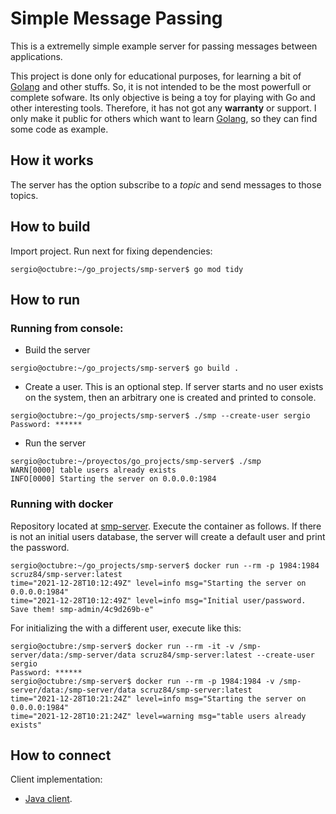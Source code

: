 # Simple Message Passing 

This is a extremelly simple example server for passing messages between applications.

This project is done only for educational purposes, for learning a bit of [Golang](https://go.dev/) and other stuffs. 
So, it is not intended to be the most powerfull or complete sofware. Its only objective is being a toy for playing with Go
and other interesting tools. Therefore, it has not got any **warranty** or support. I only make it public for others which
want to learn [Golang](https://go.dev/), so they can find some code as example. 

## How it works

The server has the option subscribe to a _topic_ and send messages to those topics.

## How to build

Import project. Run next for fixing dependencies:

``` shell
sergio@octubre:~/go_projects/smp-server$ go mod tidy 
```
## How to run

### Running from console:

- Build the server
``` shell
sergio@octubre:~/go_projects/smp-server$ go build .
```

- Create a user. This is an optional step. If server starts and no user exists on the system, then an arbitrary one is 
  created and printed to console.
``` shell
sergio@octubre:~/go_projects/smp-server$ ./smp --create-user sergio
Password: ******
```

- Run the server
``` shell
sergio@octubre:~/proyectos/go_projects/smp-server$ ./smp
WARN[0000] table users already exists                   
INFO[0000] Starting the server on 0.0.0.0:1984
```
  
### Running with docker

Repository located at [smp-server](https://hub.docker.com/repository/docker/scruz84/smp-server). Execute the container as follows. If there is not an initial users database, the server will create a default user and print the password.
``` shell
sergio@octubre:~/go_projects/smp-server$ docker run --rm -p 1984:1984 scruz84/smp-server:latest
time="2021-12-28T10:12:49Z" level=info msg="Starting the server on 0.0.0.0:1984"
time="2021-12-28T10:12:49Z" level=info msg="Initial user/password. Save them! smp-admin/4c9d269b-e"
```

For initializing the with a different user, execute like this:
``` shell
sergio@octubre:/smp-server$ docker run --rm -it -v /smp-server/data:/smp-server/data scruz84/smp-server:latest --create-user sergio
Password: ******
sergio@octubre:/smp-server$ docker run --rm -p 1984:1984 -v /smp-server/data:/smp-server/data scruz84/smp-server:latest 
time="2021-12-28T10:21:24Z" level=info msg="Starting the server on 0.0.0.0:1984"
time="2021-12-28T10:21:24Z" level=warning msg="table users already exists"
```

## How to connect

Client implementation:

- [Java client](https://github.com/scruz84/smp-java-client).
